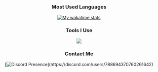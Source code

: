 <div align="center">
	
### Most Used Languages
<a href="https://wakatime.com/@DevKAVI">
	<img 
		alt="My wakatime stats" src="https://github-readme-stats.vercel.app/api/wakatime?username=DevKAVI&layout=compact&langs_count=8&display_format=percent&theme=github_dark&hide_border=true&bg_color=0D1117&hide_title=true" 
	/>
</a>

### Tools I Use
<img src="https://skillicons.dev/icons?i=arch,vscode,nodejs,pnpm,mongodb,nextjs,tailwind,vercel,cloudflare,docker&perline=5" /><br>

### Contact Me
[![Discord Presence](https://lanyard.cnrad.dev/api/788694370760261642?idleMessage=Any%20questions?%20DM%20me...%20I'll%20respond%20as%20fast%20as%20I%20can.)](https://discord.com/users/788694370760261642)
</div>

